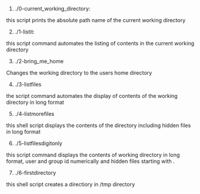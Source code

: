 1) ./0-current_working_directory:

this script prints the absolute path name of the current working directory

2) ./1-listit: 

this script command automates the listing of contents in the current working directory

3) ./2-bring_me_home

Changes the working directory to the users home directory

4) ./3-listfiles

the script command automates the display of contents of the working directory in long format

5) ./4-listmorefiles

this shell script displays the contents of the directory including hidden files in long format 

6) ./5-listfilesdigitonly

this script command displays the contents of working directory in long format,  user and group id numerically and hidden files starting with .

7) ./6-firstdirectory

this shell script creates a directiory in /tmp directory

 
